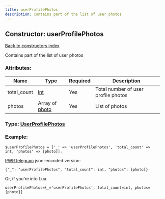 ```yaml
---
title: userProfilePhotos
description: Contains part of the list of user photos
---
```

## Constructor: userProfilePhotos  
[Back to constructors index](index.md)



Contains part of the list of user photos

### Attributes:

| Name     |    Type       | Required | Description |
|----------|---------------|----------|-------------|
|total\_count|[int](../types/int.md) | Yes|Total number of user profile photos|
|photos|Array of [photo](../constructors/photo.md) | Yes|List of photos|



### Type: [UserProfilePhotos](../types/UserProfilePhotos.md)


### Example:

```
$userProfilePhotos = ['_' => 'userProfilePhotos', 'total_count' => int, 'photos' => [photo]];
```  

[PWRTelegram](https://pwrtelegram.xyz) json-encoded version:

```
{"_": "userProfilePhotos", "total_count": int, "photos": [photo]}
```


Or, if you're into Lua:  


```
userProfilePhotos={_='userProfilePhotos', total_count=int, photos={photo}}

```


